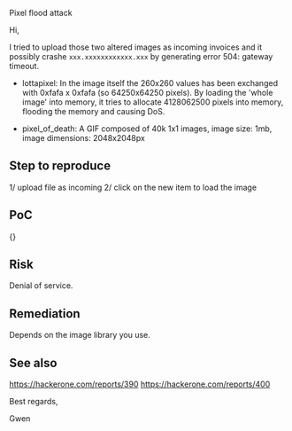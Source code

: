 Pixel flood attack



Hi,

I tried to upload those two altered images as incoming invoices and it possibly crashe `xxx.xxxxxxxxxxxx.xxx` by generating error 504: gateway timeout.

- lottapixel: In the image itself the 260x260 values has been exchanged with 0xfafa x 0xfafa (so 64250x64250 pixels). By loading the 'whole image' into memory, it tries to allocate 4128062500 pixels into memory, flooding the memory and causing DoS.

- pixel_of_death: A GIF composed of 40k 1x1 images, image size: 1mb, image dimensions: 2048x2048px


## Step to reproduce

1/ upload file as incoming
2/ click on the new item to load the image


## PoC

{}


## Risk

Denial of service.


## Remediation

Depends on the image library you use.


## See also

https://hackerone.com/reports/390
https://hackerone.com/reports/400




Best regards,

Gwen


